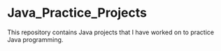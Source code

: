 # Java_Practice_Projects

This repository contains Java projects that I have worked on to practice Java programming.

